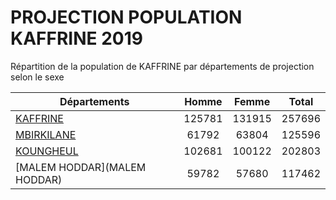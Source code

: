 # PROJECTION POPULATION KAFFRINE 2019
	
Répartition de la population de KAFFRINE par départements de projection selon le sexe
	
| Départements  | Homme | Femme | Total |
| --------- |:-----:|:-----:|:-----:|
| [KAFFRINE](KAFFRINE) | 125781 | 131915 | 257696 |
| [MBIRKILANE](MBIRKILANE) | 61792 | 63804 | 125596 |
| [KOUNGHEUL](KOUNGHEUL) | 102681 | 100122 | 202803 |
| [MALEM HODDAR](MALEM HODDAR) | 59782 | 57680 | 117462 |
